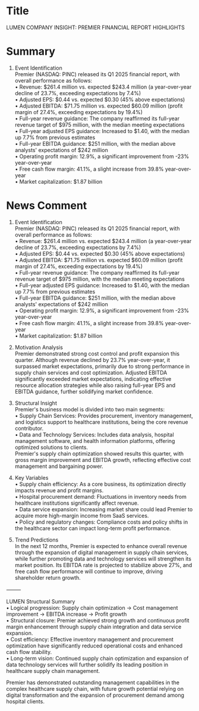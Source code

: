# Title
LUMEN COMPANY INSIGHT: PREMIER FINANCIAL REPORT HIGHLIGHTS

# Summary
1. Event Identification  
Premier (NASDAQ: PINC) released its Q1 2025 financial report, with overall performance as follows:  
   • Revenue: $261.4 million vs. expected $243.4 million (a year-over-year decline of 23.7%, exceeding expectations by 7.4%)  
   • Adjusted EPS: $0.44 vs. expected $0.30 (45% above expectations)  
   • Adjusted EBITDA: $71.75 million vs. expected $60.09 million (profit margin of 27.4%, exceeding expectations by 19.4%)  
   • Full-year revenue guidance: The company reaffirmed its full-year revenue target of $975 million, with the median meeting expectations  
   • Full-year adjusted EPS guidance: Increased to $1.40, with the median up 7.7% from previous estimates  
   • Full-year EBITDA guidance: $251 million, with the median above analysts' expectations of $242 million  
   • Operating profit margin: 12.9%, a significant improvement from -23% year-over-year  
   • Free cash flow margin: 41.1%, a slight increase from 39.8% year-over-year  
   • Market capitalization: $1.87 billion  

# News Comment
1. Event Identification  
Premier (NASDAQ: PINC) released its Q1 2025 financial report, with overall performance as follows:  
   • Revenue: $261.4 million vs. expected $243.4 million (a year-over-year decline of 23.7%, exceeding expectations by 7.4%)  
   • Adjusted EPS: $0.44 vs. expected $0.30 (45% above expectations)  
   • Adjusted EBITDA: $71.75 million vs. expected $60.09 million (profit margin of 27.4%, exceeding expectations by 19.4%)  
   • Full-year revenue guidance: The company reaffirmed its full-year revenue target of $975 million, with the median meeting expectations  
   • Full-year adjusted EPS guidance: Increased to $1.40, with the median up 7.7% from previous estimates  
   • Full-year EBITDA guidance: $251 million, with the median above analysts' expectations of $242 million  
   • Operating profit margin: 12.9%, a significant improvement from -23% year-over-year  
   • Free cash flow margin: 41.1%, a slight increase from 39.8% year-over-year  
   • Market capitalization: $1.87 billion  

2. Motivation Analysis  
Premier demonstrated strong cost control and profit expansion this quarter. Although revenue declined by 23.7% year-over-year, it surpassed market expectations, primarily due to strong performance in supply chain services and cost optimization. Adjusted EBITDA significantly exceeded market expectations, indicating effective resource allocation strategies while also raising full-year EPS and EBITDA guidance, further solidifying market confidence.

3. Structural Insight  
Premier's business model is divided into two main segments:  
   • Supply Chain Services: Provides procurement, inventory management, and logistics support to healthcare institutions, being the core revenue contributor.  
   • Data and Technology Services: Includes data analysis, hospital management software, and health information platforms, offering optimized solutions to clients.  
Premier's supply chain optimization showed results this quarter, with gross margin improvement and EBITDA growth, reflecting effective cost management and bargaining power.

4. Key Variables  
   • Supply chain efficiency: As a core business, its optimization directly impacts revenue and profit margins.  
   • Hospital procurement demand: Fluctuations in inventory needs from healthcare institutions significantly affect revenue.  
   • Data service expansion: Increasing market share could lead Premier to acquire more high-margin income from SaaS services.  
   • Policy and regulatory changes: Compliance costs and policy shifts in the healthcare sector can impact long-term profit performance.

5. Trend Predictions  
In the next 12 months, Premier is expected to enhance overall revenue through the expansion of digital management in supply chain services, while further promoting data and technology services will strengthen its market position. Its EBITDA rate is projected to stabilize above 27%, and free cash flow performance will continue to improve, driving shareholder return growth.

⸻

LUMEN Structural Summary  
   • Logical progression: Supply chain optimization → Cost management improvement → EBITDA increase → Profit growth  
   • Structural closure: Premier achieved strong growth and continuous profit margin enhancement through supply chain integration and data service expansion.  
   • Cost efficiency: Effective inventory management and procurement optimization have significantly reduced operational costs and enhanced cash flow stability.  
   • Long-term vision: Continued supply chain optimization and expansion of data technology services will further solidify its leading position in healthcare supply chain management.  

Premier has demonstrated outstanding management capabilities in the complex healthcare supply chain, with future growth potential relying on digital transformation and the expansion of procurement demand among hospital clients.
